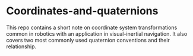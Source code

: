 # Coordinates-and-quaternions
This repo contains a short note on coordinate system transformations common in robotics with an application in visual-inertial navigation. It also covers two most commonly used quaternion conventions and their relationship.
